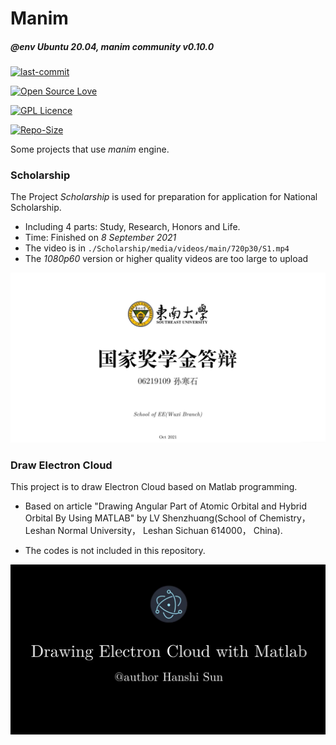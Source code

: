 # Manim
##### @env Ubuntu 20.04, manim community v0.10.0 

[![last-commit](https://img.shields.io/github/last-commit/preminstrel/Manim)](../../graphs/commit-activity)

[![Open Source Love](https://img.shields.io/badge/-%E2%9D%A4%20Open%20Source-Green?style=flat-square&logo=Github&logoColor=white&link=https://hollowman6.github.io/fund.html)](https://hollowman6.github.io/fund.html)

[![GPL Licence](https://img.shields.io/badge/license-MIT-blue)](https://opensource.org/licenses/GPL-3.0/)

[![Repo-Size](https://img.shields.io/github/repo-size/preminstrel/Manim.svg)](../../archive/master.zip)

Some projects that use *manim* engine. 

### Scholarship

The Project *Scholarship* is used for preparation for application for National Scholarship.

- Including 4 parts: Study, Research, Honors and Life.
- Time: Finished on *8 September 2021*
- The video is in `./Scholarship/media/videos/main/720p30/S1.mp4`
- The *1080p60* version or higher quality videos are too large to upload

![](./Scholarship/first-page.png)

### Draw Electron Cloud

This project is to draw Electron Cloud based on Matlab programming.

- Based on article "Drawing Angular Part of Atomic Orbital and Hybrid Orbital By Using MATLAB" by LV Shenzhuɑnɡ(School of Chemistry， Leshan Normal University， Leshan Sichuan 614000， China).

- The codes is not included in this repository.

![first-page](./Draw-Electron-Cloud/first-page.png)
